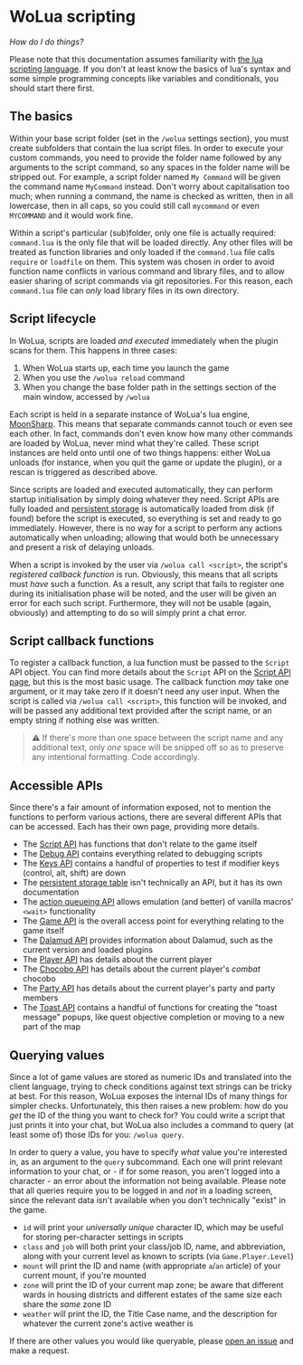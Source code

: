 # WoLua scripting
_How do I do things?_

Please note that this documentation assumes familiarity with [the lua scripting language](https://www.lua.org/). If you don't at least know the basics of lua's syntax and some simple programming concepts like variables and conditionals, you should start there first.

## The basics
Within your base script folder (set in the `/wolua` settings section), you must create subfolders that contain the lua script files. In order to execute your custom commands, you need to provide the folder name followed by any arguments to the script command, so any spaces in the folder name will be stripped out. For example, a script folder named `My Command` will be given the command name `MyCommand` instead. Don't worry about capitalisation too much; when running a command, the name is checked as written, then in all lowercase, then in all caps, so you could still call `mycommand` or even `MYCOMMAND` and it would work fine.

Within a script's particular (sub)folder, only one file is actually required: `command.lua` is the only file that will be loaded directly. Any other files will be treated as function libraries and only loaded if the `command.lua` file calls `require` or `loadfile` on them. This system was chosen in order to avoid function name conflicts in various command and library files, and to allow easier sharing of script commands via git repositories. For this reason, each `command.lua` file can _only_ load library files in its own directory.

## Script lifecycle
In WoLua, scripts are loaded _and executed_ immediately when the plugin scans for them. This happens in three cases:

1. When WoLua starts up, each time you launch the game
2. When you use the `/wolua reload` command
3. When you change the base folder path in the settings section of the main window, accessed by `/wolua`

Each script is held in a separate instance of WoLua's lua engine, [MoonSharp](http://www.moonsharp.org/). This means that separate commands cannot touch or even see each other. In fact, commands don't even know how many other commands are loaded by WoLua, never mind what they're called. These script instances are held onto until one of two things happens: either WoLua unloads (for instance, when you quit the game or update the plugin), or a rescan is triggered as described above.

Since scripts are loaded and executed automatically, they can perform startup initialisation by simply doing whatever they need. Script APIs are fully loaded and [persistent storage][script storage] is automatically loaded from disk (if found) before the script is executed, so everything is set and ready to go immediately. However, there is no way for a script to perform any actions automatically when unloading; allowing that would both be unnecessary and present a risk of delaying unloads.

When a script is invoked by the user via `/wolua call <script>`, the script's _registered callback function_ is run. Obviously, this means that all scripts must _have_ such a function. As a result, any script that fails to register one during its initialisation phase will be noted, and the user will be given an error for each such script. Furthermore, they will not be usable (again, obviously) and attempting to do so will simply print a chat error.

## Script callback functions
To register a callback function, a lua function must be passed to the `Script` API object. You can find more details about the `Script` API on the [Script API page][script api], but this is the most basic usage. The callback function _may_ take one argument, or it may take zero if it doesn't need any user input. When the script is called via `/wolua call <script>`, this function will be invoked, and will be passed any additional text provided after the script name, or an empty string if nothing else was written.

> :warning: If there's more than one space between the script name and any additional text, only _one_ space will be snipped off so as to preserve any intentional formatting. Code accordingly.

## Accessible APIs
Since there's a fair amount of information exposed, not to mention the functions to perform various actions, there are several different APIs that can be accessed. Each has their own page, providing more details.

- The [Script API][script api] has functions that don't relate to the game itself
- The [Debug API][debug api] contains everything related to debugging scripts
- The [Keys API][keys api] contains a handful of properties to test if modifier keys (control, alt, shift) are down
- The [persistent storage table][script storage] isn't technically an API, but it has its own documentation
- The [action queueing API][action queueing] allows emulation (and better) of vanilla macros' `<wait>` functionality
- The [Game API][game api] is the overall access point for everything relating to the game itself
- The [Dalamud API][dalamud api] provides information about Dalamud, such as the current version and loaded plugins
- The [Player API][player api] has details about the current player
- The [Chocobo API][chocobo api] has details about the current player's _combat_ chocobo
- The [Party API][party api] has details about the current player's party and party members
- The [Toast API][toast api] contains a handful of functions for creating the "toast message" popups, like quest objective completion or moving to a new part of the map

## Querying values

Since a lot of game values are stored as numeric IDs and translated into the client language, trying to check conditions against text strings can be tricky at best. For this reason, WoLua exposes the internal IDs of many things for simpler checks. Unfortunately, this then raises a new problem: how do you _get_ the ID of the thing you want to check for? You could write a script that just prints it into your chat, but WoLua also includes a command to query (at least some of) those IDs for you: `/wolua query`.

In order to query a value, you have to specify _what_ value you're interested in, as an argument to the `query` subcommand. Each one will print relevant information to your chat, or - if for some reason, you aren't logged into a character - an error about the information not being available. Please note that all queries require you to be logged in and _not_ in a loading screen, since the relevant data isn't available when you don't technically "exist" in the game.

- `id` will print your _universally unique_ character ID, which may be useful for storing per-character settings in scripts
- `class` and `job` will both print your class/job ID, name, and abbreviation, along with your current level as known to scripts (via `Game.Player.Level`)
- `mount` will print the ID and name (with appropriate `a`/`an` article) of your current mount, if you're mounted
- `zone` will print the ID of your current map zone; be aware that different wards in housing districts and different estates of the same size each share the _same_ zone ID
- `weather` will print the ID, the Title Case name, and the description for whatever the current zone's active weather is

If there are other values you would like queryable, please [open an issue][issue tracker] and make a request.



[chocobo api]: <chocobo.md>
[dalamud api]: <dalamud.md>
[debug api]: <debug.md>
[game api]: <game.md>
[keys api]: <keys.md>
[party api]: <party.md>
[player api]: <player.md>
[action queueing]: <queue.md>
[script api]: <script.md>
[script storage]: <storage.md>
[toast api]: <toast.md>

[issue tracker]: <https://github.com/PrincessRTFM/WoLua/issues?q=is%3Aissue+is%3Aopen+sort%3Aupdated-desc>
